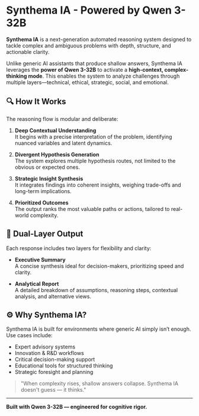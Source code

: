 # Synthema IA - Powered by Qwen 3-32B

**Synthema IA** is a next-generation automated reasoning system designed to tackle complex and ambiguous problems with depth, structure, and actionable clarity.

Unlike generic AI assistants that produce shallow answers, Synthema IA leverages the **power of Qwen 3-32B** to activate a **high-context, complex-thinking mode**. This enables the system to analyze challenges through multiple layers—technical, ethical, strategic, social, and emotional.

## 🔍 How It Works

The reasoning flow is modular and deliberate:

1. **Deep Contextual Understanding**  
   It begins with a precise interpretation of the problem, identifying nuanced variables and latent dynamics.

2. **Divergent Hypothesis Generation**  
   The system explores multiple hypothesis routes, not limited to the obvious or expected ones.

3. **Strategic Insight Synthesis**  
   It integrates findings into coherent insights, weighing trade-offs and long-term implications.

4. **Prioritized Outcomes**  
   The output ranks the most valuable paths or actions, tailored to real-world complexity.

## 🧠 Dual-Layer Output

Each response includes two layers for flexibility and clarity:

- **Executive Summary**  
  A concise synthesis ideal for decision-makers, prioritizing speed and clarity.

- **Analytical Report**  
  A detailed breakdown of assumptions, reasoning steps, contextual analysis, and alternative views.

## ⚙️ Why Synthema IA?

Synthema IA is built for environments where generic AI simply isn’t enough. Use cases include:

- Expert advisory systems  
- Innovation & R&D workflows  
- Critical decision-making support  
- Educational tools for structured thinking  
- Strategic foresight and planning

> "When complexity rises, shallow answers collapse. Synthema IA doesn't guess — it thinks."

---

**Built with Qwen 3-32B — engineered for cognitive rigor.**
